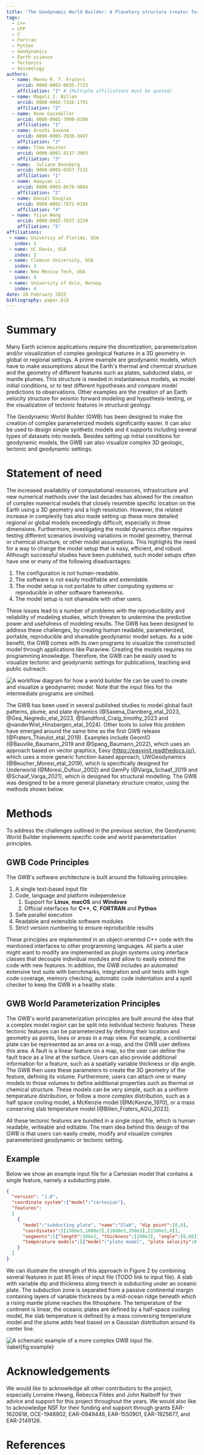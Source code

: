 ```yaml
---
title: 'The Geodynamic World Builder: A Planetary structure creator for the geosciences'
tags:
  - C++
  - CPP
  - C
  - Fortran
  - Python
  - Geodynamics
  - Earth science
  - Tectonics
  - Seismology
authors:
  - name: Menno R. T. Fraters
    orcid: 0000-0003-0035-7723
    affiliation: "1" # (Multiple affiliations must be quoted)
  - name: Magali I. Billen
    orcid: 0000-0002-7316-1791
    affiliation: "2"
  - name: Rene Gassmöller
    orcid: 0000-0001-7098-8198
    affiliation: "1"
  - name: Arushi Saxena
    orcid: 0000-0003-2930-3497
    affiliation: "3"
  - name: Timo Heister
    orcid: 0000-0002-8137-3903
    affiliation: "3"
  - name:  Juliane Dannberg
    orcid: 0000-0003-0357-7115
    affiliation: "1"
  - name: Haoyuan Li
    orcid: 0000-0003-0676-9884
    affiliation: "2"
  - name: Daniel Douglas
    orcid: 0000-0002-7871-018X
    affiliation: "4"
  - name: Yijun Wang
    orcid: 0000-0002-7637-3239
    affiliation: "5"
affiliations:
 - name: Universiy of Florida, USA
   index: 1
 - name: UC Davis, USA
   index: 2
 - name: Clemson University, USA
   index: 3
 - name: New Mexico Tech, USA
   index: 4
 - name: University of Oslo, Norway
   index: 4
date: 28 February 2023
bibliography: paper.bib
---
```


# Summary

Many Earth science applications require the discretization, parameterization and/or visualization of complex geological features in a 3D geometry in global or regional settings. A prime example are geodynamic models, which have to make assumptions about the Earth's thermal and chemical structure and the geometry of different features such as plates, subducted slabs, or mantle plumes. This structure is needed in instantaneous models, as model initial conditions, or to test different hypotheses and compare model predictions to observations. Other examples are the creation of an Earth velocity structure for seismic forward modeling and hypothesis-testing, or the visualization of tectonic features in structural geology.

The Geodynamic World Builder (GWB) has been designed to make the creation of complex parameterized models significantly easier. It can also be used to design simple synthetic models and it supports including several types of datasets into models. Besides setting up initial conditions for geodynamic models, the GWB can also visualize complex 3D geologic, tectonic and geodynamic settings.

# Statement of need

The increased availability of computational resources, infrastructure and new numerical methods over the last decades has allowed for the creation of complex numerical models that closely resemble specific location on the Earth using a 3D geometry and a high resolution. However, the related increase in complexity has also made setting up these more detailed regional or global models exceedingly difficult, especially in three dimensions. Furthermore, investigating the model dynamics often requires testing different scenarios involving variations in model geometry, thermal or chemical structure, or other model assumptions. This highlights the need for a way to change the model setup that is easy, efficient, and robust. Although successful studies have been published, such model setups often have one or many of the following disadvantages:

1. The configuration is not human-readable.
2. The software is not easily modifiable and extendable.
3. The model setup is not portable to other computing systems or reproducible in other software frameworks.
4. The model setup is not shareable with other users.

These issues lead to a number of problems with the reproducibility and reliability of modeling studies, which threaten to undermine the predictive power and usefulness of modeling results. The GWB has been designed to address these challenges, by creating human readable, parameterized, portable, reproducible and shareable geodynamic model setups. As a side benefit, the GWB comes with its own programs to visualize the constructed model through applications like Paraview. Creating the models requires no programming knowledge. Therefore, the GWB can be easily used to visualize tectonic and geodynamic settings for publications, teaching and public outreach. 

![A workflow diagram for how a world builder file can be used to create and visualize a geodynamic model. Note that the input files for the intermediate programs are omitted.](workflow_diagram.png)

The GWB has been used in several published studies to model global fault patterns, plume, and plate dynamics (@Saxena_Dannberg_etal_2023, @Gea_Negredo_etal_2023, @Sandiford_Craig_timothy_2023 and @vanderWiel_Hinsbergen_etal_2024). Other tools to solve this problem have emerged around the same time as the first GWB release (@Fraters_Thieulot_etal_2019). Examples include GeomIO (@Bauville_Baumann_2019 and @Spang_Baumann_2022), which uses an approach based on vector graphics, Easy (https://easyinit.readthedocs.io/), which uses a more generic function-based approach, UWGeodynamics (@Beucher_Moresi_etal_2019), which is specifically designed for Underworld (@Moresi_Dufour_2002) and GemPy (@Varga_Schaaf_2019 and @Schaaf_Varga_2021), which is designed for structural modelling. The GWB was designed to be a more general planetary structure creator, using the methods shown below.

# Methods

To address the challenges outlined in the previous section, the Geodynamic World Builder implements specific code and world parameterization principles.

## GWB Code Principles
The GWB's software architecture is built around the following principles:

1. A single text-based input file
2. Code, language and platform independence
    1. Support for **Linux**, **macOS** and **Windows**
    2. Official interfaces for **C++**, **C**, **FORTRAN** and **Python** 
3. Safe parallel execution
4. Readable and extensible software modules
5. Strict version numbering to ensure reproducible results

These principles are implemented in an object-oriented C++ code with the mentioned interfaces to other programming languages. All parts a user might want to modify are implemented as plugin systems using interface classes that decouple individual modules and allow to easily extend the code with new features. In addition, the GWB includes an automated extensive test suite with benchmarks, integration and unit tests with high code coverage, memory checking, automatic code indentation and a spell checker to keep the GWB in a healthy state.

## GWB World Parameterization Principles

The GWB's world parameterization principles are built around the idea that a complex model region can be split into individual tectonic features. These tectonic features can be parameterized by defining their location and geometry as points, lines or areas in a map view. For example, a continental plate can be represented as an area on a map, and the GWB user defines this area. A fault is a linear feature on a map, so the user can define the fault trace as a line at the surface. Users can also provide additional information for a feature, such as a spatially variable thickness or dip angle. The GWB then uses these parameters to create the 3D geometry of the feature, defining its volume. Furthermore, users can attach one or many models to those volumes to define additional properties such as thermal or chemical structure. These models can be very simple, such as a uniform temperature distribution, or follow a more complex distribution, such as a half space cooling model, a McKenzie model [@McKenzie_1970], or a mass conserving slab temperature model [@Billen_Fraters_AGU_2023]. 

All these tectonic features are bundled in a single input file, which is human readable, writeable and editable. The main idea behind this design of the GWB is that users can easily create, modify and visualize complex parameterized geodynamic or tectonic setting. 

## Example 
Below we show an example input file for a Cartesian model that contains a single feature, namely a subducting plate.

```json
{
  "version": "1.0",
  "coordinate system":{"model":"cartesian"},
  "features":
  [
    { 
      "model":"subducting plate", "name":"Slab", "dip point":[0,0],
      "coordinates":[[1500e3,1000e3],[1600e3,350e3],[1500e3,0]],
      "segments":[{"length":300e3, "thickness":[100e3], "angle":[0,60]}],
      "temperature models":[{"model":"plate model", "plate velocity":0.02}],
    }
  ]
}
```

We can illustrate the strength of this approach in Figure 2 by combining several features in just 85 lines of input file (TODO link to input file). A slab with variable dip and thickness along trench is subducting under an oceanic plate. The subduction zone is separated from a passive continental margin containing layers of variable thickness by a mid-ocean ridge beneath which a rising mantle plume reaches the lithosphere. The temperature of the continent is linear, the oceanic plates are defined by a half-space cooling model, the slab temperature is defined by a mass conversing temperature model and the plume adds heat based on a Gaussian distribution around its center line.

![A schematic example of a more complex GWB input file. \label{fig:example}](../../sphinx/_static/images/user_manual/basic_starter_tutorial/BST_19.png)

# Acknowledgements

We would like to acknowledge all other contributors to the project, especially Lorraine Hwang, Rebecca Fildes and John Naliboff for their advice and support for this project throughout the years. We would also like to acknowledge NSF for their funding and support through grants EAR-1620618, OCE-1948902, EAR-0949446, EAR-1550901, EAR-1925677, and EAR-2149126.

# References


